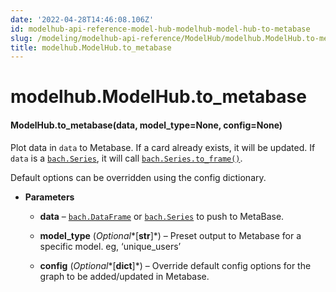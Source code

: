 ```yaml
---
date: '2022-04-28T14:46:08.106Z'
id: modelhub-api-reference-model-hub-modelhub-model-hub-to-metabase
slug: /modeling/modelhub-api-reference/ModelHub/modelhub.ModelHub.to-metabase/
title: modelhub.ModelHub.to_metabase
---
```


# modelhub.ModelHub.to_metabase


#### ModelHub.to_metabase(data, model_type=None, config=None)
Plot data in `data` to Metabase. If a card already exists, it will be updated. If `data` is a
[`bach.Series`](../../bach/api-reference/Series/bach.Series/#bach.Series), it will call [`bach.Series.to_frame()`](../../bach/api-reference/Series/bach.Series.to-frame/#bach.Series.to-frame).

Default options can be overridden using the config dictionary.


* **Parameters**

    
    * **data** – [`bach.DataFrame`](../../bach/api-reference/DataFrame/bach.DataFrame/#bach.DataFrame) or [`bach.Series`](../../bach/api-reference/Series/bach.Series/#bach.Series) to push to MetaBase.


    * **model_type** (*Optional**[**str**]*) – Preset output to Metabase for a specific model. eg, ‘unique_users’


    * **config** (*Optional**[**dict**]*) – Override default config options for the graph to be added/updated in Metabase.


<!-- !! processed by numpydoc !! -->
